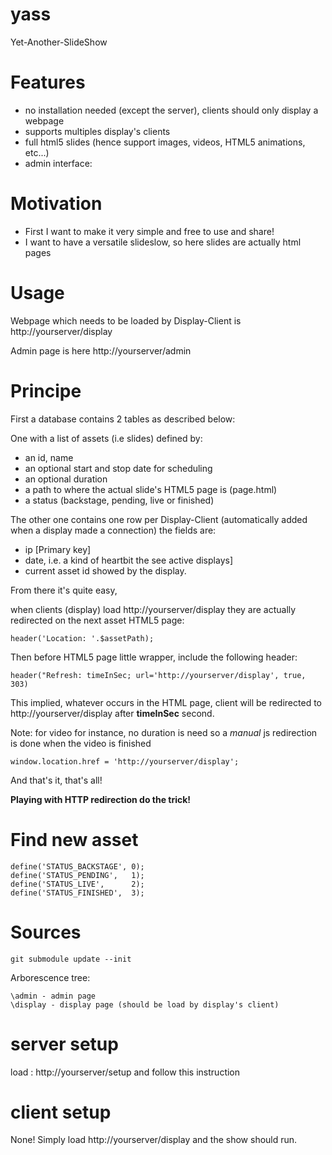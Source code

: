 # yass
Yet-Another-SlideShow

# Features
- no installation needed (except the server), clients should only display a webpage
- supports multiples display's clients
- full html5 slides (hence support images, videos, HTML5 animations, etc...)
- admin interface:

# Motivation
- First I want to make it very simple and free to use and share!
- I want to have a versatile slideslow, so here slides are actually html pages

# Usage

Webpage which needs to be loaded by Display-Client is http://yourserver/display

Admin page is here http://yourserver/admin

# Principe

First a database contains 2 tables as described below:

One with a list of assets (i.e slides) defined by:
- an id, name
- an optional start and stop date for scheduling
- an optional duration
- a path to where the actual slide's HTML5 page is (page.html)
- a status (backstage, pending, live or finished)

The other one contains one row per Display-Client (automatically added when a display made a connection)
the fields  are:
- ip [Primary key]
- date, i.e. a kind of heartbit the see active displays]
- current asset id showed by the display.

From there it's quite easy,

when clients (display) load http://yourserver/display they are actually redirected on the next asset HTML5 page:
```
header('Location: '.$assetPath);     
```

Then before HTML5 page little wrapper, include the following header:
```
header("Refresh: timeInSec; url='http://yourserver/display', true, 303)
```

This implied, whatever occurs in the HTML page, client will be redirected to http://yourserver/display after **timeInSec** second.

Note: for video for instance, no duration is need so a *manual* js redirection is done when the video is finished
```
window.location.href = 'http://yourserver/display';
```

And that's it, that's all!

**Playing with HTTP redirection do the trick!**

# Find new asset

```
define('STATUS_BACKSTAGE', 0);
define('STATUS_PENDING',   1);
define('STATUS_LIVE',      2);
define('STATUS_FINISHED',  3);
```


# Sources
```
git submodule update --init
```

Arborescence tree:
```
\admin - admin page
\display - display page (should be load by display's client)
```


# server setup

load : http://yourserver/setup and follow this instruction

# client setup

None! Simply load http://yourserver/display and the show should run.
